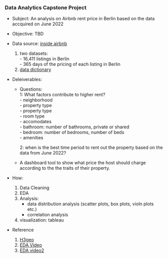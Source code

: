 ### Data Analytics Capstone Project

- Subject: An analysis on Airbnb rent price in Berlin based on the data accquired on June 2022 
- Objective: TBD
- Data source: [inside airbnb](http://insideairbnb.com)
    1. two datasets: <br>
            - 16,411 listings in Berlin <br>
            - 365 days of the pricing of each listing in Berlin <br>
    2. [data dictionary](https://docs.google.com/spreadsheets/d/1iWCNJcSutYqpULSQHlNyGInUvHg2BoUGoNRIGa6Szc4/edit#gid=982310896)
    
- Deleiverables: 

    - Questions:   
        1: What factors contribute to higher rent?  
                - neighborhood  
                - property type  
                - property type    
                - room type  
                - accomodates   
                - bathroom: number of bathrooms, private or shared  
                - bedroom: number of bedrooms, number of beds   
                - amenities 
               
        2: when is the best time period to rent out the property based on the data from June 2022?  
    
    - A dashboard tool to show what price the host should charge according to the the traits of their property. 

- How: 
    1. Data Cleaning  
    2. EDA
    3. Analysis: 
       - data distribution analysis (scatter plots, box plots, violn plots etc.)
       - correlation analysis
    4. visualization: tableau 
      
- Reference
    1. [H3geo](https://h3geo.org)
    2. [EDA Video](https://www.youtube.com/watch?v=OY4eQrekQvs)
    3. [EDA video2](https://www.youtube.com/watch?v=qxpKCBV60U4)
